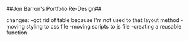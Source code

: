 ##Jon Barron's Portfolio Re-Design##

changes:
-got rid of table because I'm not used to that layout method
-moving styling to css file
-moving scripts to js file
-creating a reusable function
